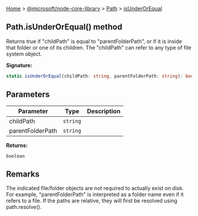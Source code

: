 [Home](./index) &gt; [@microsoft/node-core-library](./node-core-library.md) &gt; [Path](./node-core-library.path.md) &gt; [isUnderOrEqual](./node-core-library.path.isunderorequal.md)

## Path.isUnderOrEqual() method

Returns true if "childPath" is equal to "parentFolderPath", or if it is inside that folder or one of its children. The "childPath" can refer to any type of file system object.

<b>Signature:</b>

```typescript
static isUnderOrEqual(childPath: string, parentFolderPath: string): boolean;
```

## Parameters

|  Parameter | Type | Description |
|  --- | --- | --- |
|  childPath | `string` |  |
|  parentFolderPath | `string` |  |

<b>Returns:</b>

`boolean`

## Remarks

The indicated file/folder objects are not required to actually exist on disk. For example, "parentFolderPath" is interpreted as a folder name even if it refers to a file. If the paths are relative, they will first be resolved using path.resolve().

